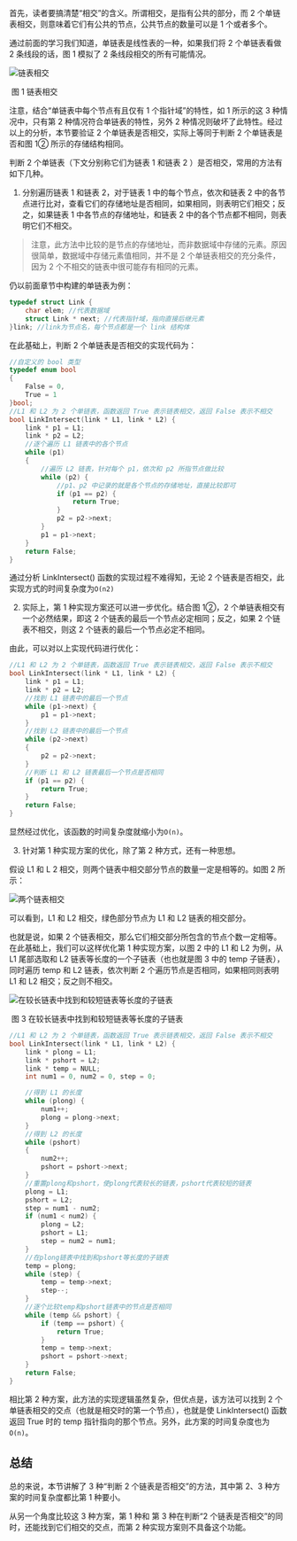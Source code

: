 首先，读者要搞清楚“相交”的含义。所谓相交，是指有公共的部分，而 2 个单链表相交，则意味着它们有公共的节点，公共节点的数量可以是 1 个或者多个。

通过前面的学习我们知道，单链表是线性表的一种，如果我们将 2 个单链表看做 2 条线段的话，图 1 模拟了 2 条线段相交的所有可能情况。

![链表相交](http://c.biancheng.net/uploads/allimg/200803/1-200P30U106192.gif)

​                                                                          图 1 链表相交

注意，结合“单链表中每个节点有且仅有 1 个指针域”的特性，如 1 所示的这 3 种情况中，只有第 2 种情况符合单链表的特性，另外 2 种情况则破坏了此特性。经过以上的分析，本节要验证 2 个单链表是否相交，实际上等同于判断 2 个单链表是否和图 1② 所示的存储结构相同。

判断 2 个单链表（下文分别称它们为链表 1 和链表 2 ）是否相交，常用的方法有如下几种。

1) 分别遍历链表 1 和链表 2，对于链表 1 中的每个节点，依次和链表 2 中的各节点进行比对，查看它们的存储地址是否相同，如果相同，则表明它们相交；反之，如果链表 1 中各节点的存储地址，和链表 2 中的各个节点都不相同，则表明它们不相交。

> 注意，此方法中比较的是节点的存储地址，而非数据域中存储的元素。原因很简单，数据域中存储元素值相同，并不是 2 个单链表相交的充分条件，因为 2 个不相交的链表中很可能存有相同的元素。

仍以前面章节中构建的单链表为例：

```c
typedef struct Link {
    char elem; //代表数据域
    struct Link * next; //代表指针域，指向直接后继元素
}link; //link为节点名，每个节点都是一个 link 结构体
```

在此基础上，判断 2 个单链表是否相交的实现代码为：

```c
//自定义的 bool 类型
typedef enum bool
{
    False = 0,
    True = 1
}bool;
//L1 和 L2 为 2 个单链表，函数返回 True 表示链表相交，返回 False 表示不相交
bool LinkIntersect(link * L1, link * L2) {
    link * p1 = L1;
    link * p2 = L2;
    //逐个遍历 L1 链表中的各个节点
    while (p1)
    {
        //遍历 L2 链表，针对每个 p1，依次和 p2 所指节点做比较
        while (p2) {
            //p1、p2 中记录的就是各个节点的存储地址，直接比较即可
            if (p1 == p2) {
                return True;
            }
            p2 = p2->next;
        }
        p1 = p1->next;
    }
    return False;
}
```

通过分析 LinkIntersect() 函数的实现过程不难得知，无论 2 个链表是否相交，此实现方式的时间复杂度为`O(n2)`

2) 实际上，第 1 种实现方案还可以进一步优化。结合图 1②，2 个单链表相交有一个必然结果，即这 2 个链表的最后一个节点必定相同；反之，如果 2 个链表不相交，则这 2 个链表的最后一个节点必定不相同。

由此，可以对以上实现代码进行优化：

```c
//L1 和 L2 为 2 个单链表，函数返回 True 表示链表相交，返回 False 表示不相交
bool LinkIntersect(link * L1, link * L2) {
    link * p1 = L1;
    link * p2 = L2;
    //找到 L1 链表中的最后一个节点
    while (p1->next) {
        p1 = p1->next;
    }
    //找到 L2 链表中的最后一个节点
    while (p2->next)
    {
        p2 = p2->next;
    }
    //判断 L1 和 L2 链表最后一个节点是否相同
    if (p1 == p2) {
        return True;
    }
    return False;
}
```

显然经过优化，该函数的时间复杂度就缩小为`O(n)`。

3) 针对第 1 种实现方案的优化，除了第 2 种方式，还有一种思想。

假设 L1 和 L 2 相交，则两个链表中相交部分节点的数量一定是相等的。如图 2 所示：

![两个链表相交](http://c.biancheng.net/uploads/allimg/200803/1-200P30U131J4.gif)

可以看到，L1 和 L2 相交，绿色部分节点为 L1 和 L2 链表的相交部分。

也就是说，如果 2 个链表相交，那么它们相交部分所包含的节点个数一定相等。在此基础上，我们可以这样优化第 1 种实现方案，以图 2 中的 L1 和 L2 为例，从 L1 尾部选取和 L2 链表等长度的一个子链表（也也就是图 3 中的 temp 子链表），同时遍历 temp 和 L2 链表，依次判断 2 个遍历节点是否相同，如果相同则表明 L1 和 L2 相交；反之则不相交。

![在较长链表中找到和较短链表等长度的子链表](http://c.biancheng.net/uploads/allimg/200803/1-200P30U14a56.gif)

​                                                        图 3 在较长链表中找到和较短链表等长度的子链表

```c
//L1 和 L2 为 2 个单链表，函数返回 True 表示链表相交，返回 False 表示不相交
bool LinkIntersect(link * L1, link * L2) {
    link * plong = L1;
    link * pshort = L2;
    link * temp = NULL;
    int num1 = 0, num2 = 0, step = 0;

    //得到 L1 的长度
    while (plong) {
        num1++;
        plong = plong->next;
    }
    //得到 L2 的长度
    while (pshort)
    {
        num2++;
        pshort = pshort->next;
    }
    //重置plong和pshort，使plong代表较长的链表，pshort代表较短的链表
    plong = L1;
    pshort = L2;
    step = num1 - num2;
    if (num1 < num2) {
        plong = L2;
        pshort = L1;
        step = num2 = num1;
    }
    //在plong链表中找到和pshort等长度的子链表
    temp = plong;
    while (step) {
        temp = temp->next;
        step--;
    }
    //逐个比较temp和pshort链表中的节点是否相同
    while (temp && pshort) {
        if (temp == pshort) {
            return True;
        }
        temp = temp->next;
        pshort = pshort->next;
    }
    return False;
}
```

相比第 2 种方案，此方法的实现逻辑虽然复杂，但优点是，该方法可以找到 2 个单链表相交的交点（也就是相交时的第一个节点），也就是使 LinkIntersect() 函数返回 True 时的 temp 指针指向的那个节点。另外，此方案的时间复杂度也为`O(n)`。

## 总结

总的来说，本节讲解了 3 种“判断 2 个链表是否相交”的方法，其中第 2、3 种方案的时间复杂度都比第 1 种要小。

从另一个角度比较这 3 种方案，第 1 种和 第 3 种在判断“2 个链表是否相交”的同时，还能找到它们相交的交点，而第 2 种实现方案则不具备这个功能。